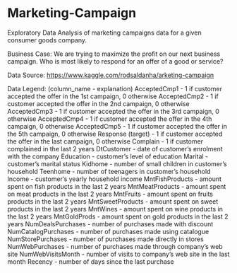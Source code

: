 # Marketing-Campaign

Exploratory Data Analysis of marketing campaigns data for a given consumer goods company.

Business Case:
We are trying to maximize the profit on our next business campaign. 
Who is most likely to respond for an offer of a good or service?


Data Source: https://www.kaggle.com/rodsaldanha/arketing-campaign

Data Legend: (column_name - explanation)
AcceptedCmp1 - 1 if customer accepted the offer in the 1st campaign, 0 otherwise
AcceptedCmp2 - 1 if customer accepted the offer in the 2nd campaign, 0 otherwise
AcceptedCmp3 - 1 if customer accepted the offer in the 3rd campaign, 0 otherwise
AcceptedCmp4 - 1 if customer accepted the offer in the 4th campaign, 0 otherwise
AcceptedCmp5 - 1 if customer accepted the offer in the 5th campaign, 0 otherwise
Response (target) - 1 if customer accepted the offer in the last campaign, 0 otherwise
Complain - 1 if customer complained in the last 2 years
DtCustomer - date of customer’s enrolment with the company
Education - customer’s level of education
Marital - customer’s marital status
Kidhome - number of small children in customer’s household
Teenhome - number of teenagers in customer’s household
Income - customer’s yearly household income
MntFishProducts - amount spent on fish products in the last 2 years
MntMeatProducts - amount spent on meat products in the last 2 years
MntFruits - amount spent on fruits products in the last 2 years
MntSweetProducts - amount spent on sweet products in the last 2 years
MntWines - amount spent on wine products in the last 2 years
MntGoldProds - amount spent on gold products in the last 2 years
NumDealsPurchases - number of purchases made with discount
NumCatalogPurchases - number of purchases made using catalogue
NumStorePurchases - number of purchases made directly in stores
NumWebPurchases - number of purchases made through company’s web site
NumWebVisitsMonth - number of visits to company’s web site in the last month
Recency - number of days since the last purchase
